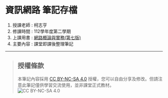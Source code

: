# 資訊網路 筆記存檔

1. 授課老師 : 柯志亨
2. 修課時間 : 112學年度第二學期
3. 上課用書 : [網路概論與實務(第七版)](https://www.flag.com.tw/books/product_s/F7520B)
4. 主要內容 : 課堂即課後整理筆記

---

> ## 授權條款    
> 本筆記內容採用 [CC BY-NC-SA 4.0](https://creativecommons.org/licenses/by-nc-sa/4.0/deed.zh-hant) 授權，您可以自由分享及修改。但請注意此筆記僅供學習交流使用，並非課堂正式教材。  
 ![CC BY-NC-SA 4.0](https://tw.creativecommons.net/wp-content/uploads/sites/20/2020/11/by-nc-nd-300x105.png)